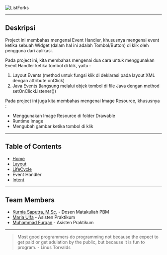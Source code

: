 ![ListForks](https://raw.github.com/fueerqan/PBM-Praktikum-2017/master/title.png)

<hr>

## Deskripsi

Project ini membahas mengenai Event Handler, khususnya mengenai event ketika sebuah Widget (dalam hal ini adalah Tombol/Button) di klik oleh pengguna dari aplikasi.

Pada project ini, kita membahas mengenai dua cara untuk menggunakan Event Handler ketika tombol di klik, yaitu :
1. Layout Events (method untuk fungsi klik di deklarasi pada layout XML dengan attribute onClick)
2. Java Events (langsung melalui objek tombol di file Java dengan method setOnClickListener())

Pada project ini juga kita membahas mengenai Image Resource, khususnya :
* Menggunakan Image Resource di folder Drawable
* Runtime Image
* Mengubah gambar ketika tombol di klik

<hr>

## Table of Contents

* [Home](https://github.com/fueerqan/PBM-Praktikum-2017)
* [Layout](https://github.com/fueerqan/PBM-Praktikum-2017/tree/master/Layout)
* [LifeCycle](https://github.com/fueerqan/PBM-Praktikum-2017/tree/master/LifeCycleEvents)
* Event Handler
* [Intent](https://github.com/fueerqan/PBM-Praktikum-2017/tree/master/Intent)

<hr>

## Team Members

* [Kurnia Saputra, M.Sc.](http://informatika.unsyiah.ac.id/kurnia/) - Dosen Matakuliah PBM
* [Maria Ulfa]() - Asisten Praktikum
* [Muhammad Furqan](https://github.com/fueerqan) - Asisten Praktikum

<hr>

> Most good programmers do programming not because the expect to get paid or get adulation by the public, but because it is fun to program. - Linus Torvalds
